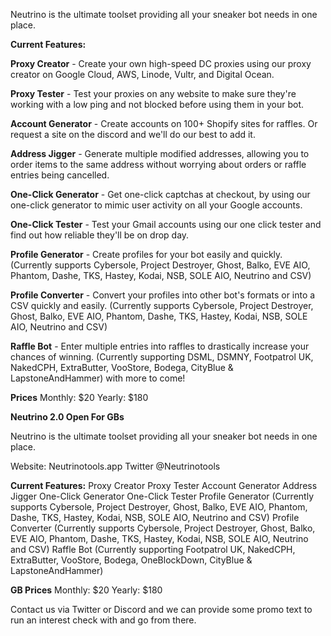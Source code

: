 Neutrino is the ultimate toolset providing all your sneaker bot needs in one place.

**Current Features:**

**Proxy Creator** - Create your own high-speed DC proxies using our proxy creator on Google Cloud, AWS, Linode, Vultr, and Digital Ocean.

**Proxy Tester** - Test your proxies on any website to make sure they're working with a low ping and not blocked before using them in your bot.

**Account Generator** - Create accounts on 100+ Shopify sites for raffles. Or request a site on the discord and we'll do our best to add it.

**Address Jigger** - Generate multiple modified addresses, allowing you to order items to the same address without worrying about orders or raffle entries being cancelled.

**One-Click Generator** - Get one-click captchas at checkout, by using our one-click generator to mimic user activity on all your Google accounts.

**One-Click Tester** - Test your Gmail accounts using our one click tester and find out how reliable they'll be on drop day.

**Profile Generator** - Create profiles for your bot easily and quickly. (Currently supports Cybersole, Project Destroyer, Ghost, Balko, EVE AIO, Phantom, Dashe, TKS, Hastey, Kodai, NSB, SOLE AIO, Neutrino and CSV)

**Profile Converter** - Convert your profiles into other bot's formats or into a CSV quickly and easily. (Currently supports Cybersole, Project Destroyer, Ghost, Balko, EVE AIO, Phantom, Dashe, TKS, Hastey, Kodai, NSB, SOLE AIO, Neutrino and CSV)

**Raffle Bot** - Enter multiple entries into raffles to drastically increase your chances of winning. (Currently supporting DSML, DSMNY, Footpatrol UK, NakedCPH, ExtraButter, VooStore, Bodega, CityBlue & LapstoneAndHammer) with more to come!

**Prices**
Monthly: $20
Yearly: $180

**Neutrino 2.0 Open For GBs**

Neutrino is the ultimate toolset providing all your sneaker bot needs in one place.

Website: Neutrinotools.app
Twitter @Neutrinotools

**Current Features:**
Proxy Creator
Proxy Tester
Account Generator
Address Jigger
One-Click Generator
One-Click Tester
Profile Generator (Currently supports Cybersole, Project Destroyer, Ghost, Balko, EVE AIO, Phantom, Dashe, TKS, Hastey, Kodai, NSB, SOLE AIO, Neutrino and CSV)
Profile Converter (Currently supports Cybersole, Project Destroyer, Ghost, Balko, EVE AIO, Phantom, Dashe, TKS, Hastey, Kodai, NSB, SOLE AIO, Neutrino and CSV)
Raffle Bot (Currently supporting Footpatrol UK, NakedCPH, ExtraButter, VooStore, Bodega, OneBlockDown, CityBlue & LapstoneAndHammer)

**GB Prices**
Monthly: $20
Yearly: $180

Contact us via Twitter or Discord and we can provide some promo text to run an interest check with and go from there.
